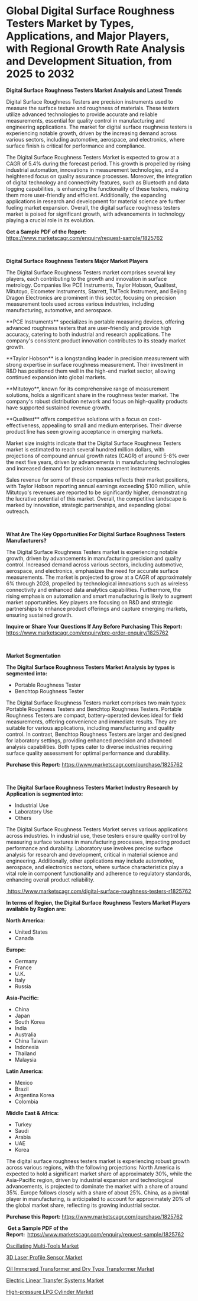 <p><h1>Global Digital Surface Roughness Testers Market by Types, Applications, and Major Players, with Regional Growth Rate Analysis and Development Situation, from 2025 to 2032</h1></p><p><strong>Digital Surface Roughness Testers Market Analysis and Latest Trends</strong></p>
<p><p>Digital Surface Roughness Testers are precision instruments used to measure the surface texture and roughness of materials. These testers utilize advanced technologies to provide accurate and reliable measurements, essential for quality control in manufacturing and engineering applications. The market for digital surface roughness testers is experiencing notable growth, driven by the increasing demand across various sectors, including automotive, aerospace, and electronics, where surface finish is critical for performance and compliance.</p><p>The Digital Surface Roughness Testers Market is expected to grow at a CAGR of 5.4% during the forecast period. This growth is propelled by rising industrial automation, innovations in measurement technologies, and a heightened focus on quality assurance processes. Moreover, the integration of digital technology and connectivity features, such as Bluetooth and data logging capabilities, is enhancing the functionality of these testers, making them more user-friendly and efficient. Additionally, the expanding applications in research and development for material science are further fueling market expansion. Overall, the digital surface roughness testers market is poised for significant growth, with advancements in technology playing a crucial role in its evolution.</p></p>
<p><strong>Get a Sample PDF of the Report:&nbsp;</strong> <a href="https://www.marketscagr.com/enquiry/request-sample/1825762?utm_campaign=3198&utm_medium=2&utm_source=Github&utm_content=ia&utm_term=12042025&utm_id=digital-surface-roughness-testers">https://www.marketscagr.com/enquiry/request-sample/1825762</a></p>
<p>&nbsp;</p>
<p><strong>Digital Surface Roughness Testers Major Market Players</strong></p>
<p><p>The Digital Surface Roughness Testers market comprises several key players, each contributing to the growth and innovation in surface metrology. Companies like PCE Instruments, Taylor Hobson, Qualitest, Mitutoyo, Elcometer Instruments, Starrett, TMTeck Instrument, and Beijing Dragon Electronics are prominent in this sector, focusing on precision measurement tools used across various industries, including manufacturing, automotive, and aerospace.</p><p>**PCE Instruments** specializes in portable measuring devices, offering advanced roughness testers that are user-friendly and provide high accuracy, catering to both industrial and research applications. The company's consistent product innovation contributes to its steady market growth.</p><p>**Taylor Hobson** is a longstanding leader in precision measurement with strong expertise in surface roughness measurement. Their investment in R&D has positioned them well in the high-end market sector, allowing continued expansion into global markets. </p><p>**Mitutoyo**, known for its comprehensive range of measurement solutions, holds a significant share in the roughness tester market. The company's robust distribution network and focus on high-quality products have supported sustained revenue growth.</p><p>**Qualitest** offers competitive solutions with a focus on cost-effectiveness, appealing to small and medium enterprises. Their diverse product line has seen growing acceptance in emerging markets.</p><p>Market size insights indicate that the Digital Surface Roughness Testers market is estimated to reach several hundred million dollars, with projections of compound annual growth rates (CAGR) of around 5-8% over the next five years, driven by advancements in manufacturing technologies and increased demand for precision measurement instruments.</p><p>Sales revenue for some of these companies reflects their market positions, with Taylor Hobson reporting annual earnings exceeding $100 million, while Mitutoyo's revenues are reported to be significantly higher, demonstrating the lucrative potential of this market. Overall, the competitive landscape is marked by innovation, strategic partnerships, and expanding global outreach.</p></p>
<p>&nbsp;</p>
<p><strong>What Are The Key Opportunities For Digital Surface Roughness Testers Manufacturers?</strong></p>
<p><p>The Digital Surface Roughness Testers market is experiencing notable growth, driven by advancements in manufacturing precision and quality control. Increased demand across various sectors, including automotive, aerospace, and electronics, emphasizes the need for accurate surface measurements. The market is projected to grow at a CAGR of approximately 6% through 2028, propelled by technological innovations such as wireless connectivity and enhanced data analytics capabilities. Furthermore, the rising emphasis on automation and smart manufacturing is likely to augment market opportunities. Key players are focusing on R&D and strategic partnerships to enhance product offerings and capture emerging markets, ensuring sustained growth.</p></p>
<p><strong>Inquire or Share Your Questions If Any Before Purchasing This Report:</strong> <a href="https://www.marketscagr.com/enquiry/pre-order-enquiry/1825762?utm_campaign=3198&utm_medium=2&utm_source=Github&utm_content=ia&utm_term=12042025&utm_id=digital-surface-roughness-testers">https://www.marketscagr.com/enquiry/pre-order-enquiry/1825762</a></p>
<p>&nbsp;</p>
<p><strong>Market Segmentation</strong></p>
<p><strong>The Digital Surface Roughness Testers Market Analysis by types is segmented into:</strong></p>
<p><ul><li>Portable Roughness Tester</li><li>Benchtop Roughness Tester</li></ul></p>
<p><p>The Digital Surface Roughness Testers market comprises two main types: Portable Roughness Testers and Benchtop Roughness Testers. Portable Roughness Testers are compact, battery-operated devices ideal for field measurements, offering convenience and immediate results. They are suitable for various applications, including manufacturing and quality control. In contrast, Benchtop Roughness Testers are larger and designed for laboratory settings, providing enhanced precision and advanced analysis capabilities. Both types cater to diverse industries requiring surface quality assessment for optimal performance and durability.</p></p>
<p><strong>Purchase this Report:&nbsp;</strong><a href="https://www.marketscagr.com/purchase/1825762?utm_campaign=3198&utm_medium=2&utm_source=Github&utm_content=ia&utm_term=12042025&utm_id=digital-surface-roughness-testers">https://www.marketscagr.com/purchase/1825762</a></p>
<p>&nbsp;</p>
<p><strong>The Digital Surface Roughness Testers Market Industry Research by Application is segmented into:</strong></p>
<p><ul><li>Industrial Use</li><li>Laboratory Use</li><li>Others</li></ul></p>
<p><p>The Digital Surface Roughness Testers Market serves various applications across industries. In industrial use, these testers ensure quality control by measuring surface textures in manufacturing processes, impacting product performance and durability. Laboratory use involves precise surface analysis for research and development, critical in material science and engineering. Additionally, other applications may include automotive, aerospace, and electronics sectors, where surface characteristics play a vital role in component functionality and adherence to regulatory standards, enhancing overall product reliability.</p></p>
<p><a href="https://www.marketscagr.com/digital-surface-roughness-testers-r1825762?utm_campaign=3198&utm_medium=2&utm_source=Github&utm_content=ia&utm_term=12042025&utm_id=digital-surface-roughness-testers">&nbsp;https://www.marketscagr.com/digital-surface-roughness-testers-r1825762</a></p>
<p><strong>In terms of Region, the Digital Surface Roughness Testers Market Players available by Region are:</strong></p>
<p>
    <p> <strong> North America: </strong>
        <ul>
            <li>United States</li>
            <li>Canada</li>
        </ul>
        </p> 
    <p> <strong> Europe: </strong>
        <ul>
            <li>Germany</li>
            <li>France</li>
            <li>U.K.</li>
            <li>Italy</li>
            <li>Russia</li>
        </ul>
        </p> 
    <p> <strong> Asia-Pacific: </strong>
        <ul>
            <li>China</li>
            <li>Japan</li>
            <li>South Korea</li>
            <li>India</li>
            <li>Australia</li>
            <li>China Taiwan</li>
            <li>Indonesia</li>
            <li>Thailand</li>
            <li>Malaysia</li>
        </ul>
        </p> 
    <p> <strong> Latin America: </strong>
        <ul>
            <li>Mexico</li>
            <li>Brazil</li>
            <li>Argentina Korea</li>
            <li>Colombia</li>
        </ul>
        </p> 
    <p> <strong> Middle East & Africa: </strong>
        <ul>
            <li>Turkey</li>
            <li>Saudi</li>
            <li>Arabia</li>
            <li>UAE</li>
            <li>Korea</li>
        </ul>
    </p>
    </p>
<p><p>The digital surface roughness testers market is experiencing robust growth across various regions, with the following projections: North America is expected to hold a significant market share of approximately 30%, while the Asia-Pacific region, driven by industrial expansion and technological advancements, is projected to dominate the market with a share of around 35%. Europe follows closely with a share of about 25%. China, as a pivotal player in manufacturing, is anticipated to account for approximately 20% of the global market share, reflecting its growing industrial sector.</p></p>
<p><strong>Purchase this Report: </strong><a href="https://www.marketscagr.com/purchase/1825762?utm_campaign=3198&utm_medium=2&utm_source=Github&utm_content=ia&utm_term=12042025&utm_id=digital-surface-roughness-testers">https://www.marketscagr.com/purchase/1825762</a></p>
<p>&nbsp;<strong>Get a Sample PDF of the Report:&nbsp;&nbsp;</strong><a href="https://www.marketscagr.com/enquiry/request-sample/1825762?utm_campaign=3198&utm_medium=2&utm_source=Github&utm_content=ia&utm_term=12042025&utm_id=digital-surface-roughness-testers">https://www.marketscagr.com/enquiry/request-sample/1825762</a></p>
<p><strong></strong></p>
<p><p><a href="https://github.com/shamyzinniwl/Market-Research-Report-List-1/blob/main/oscillating-multi-tools-market.md?utm_campaign=3198&utm_medium=2&utm_source=Github&utm_content=ia&utm_term=12042025&utm_id=digital-surface-roughness-testers">Oscillating Multi-Tools Market</a></p><p><a href="https://github.com/belhejmawoue/Market-Research-Report-List-1/blob/main/3d-laser-profile-sensor-market.md?utm_campaign=3198&utm_medium=2&utm_source=Github&utm_content=ia&utm_term=12042025&utm_id=digital-surface-roughness-testers">3D Laser Profile Sensor Market</a></p><p><a href="https://github.com/kalsirollija/Market-Research-Report-List-1/blob/main/oil-immersed-transformer-and-dry-type-transformer-market.md?utm_campaign=3198&utm_medium=2&utm_source=Github&utm_content=ia&utm_term=12042025&utm_id=digital-surface-roughness-testers">Oil Immersed Transformer and Dry Type Transformer Market</a></p><p><a href="https://github.com/bulkagumanvv/Market-Research-Report-List-1/blob/main/electric-linear-transfer-systems-market.md?utm_campaign=3198&utm_medium=2&utm_source=Github&utm_content=ia&utm_term=12042025&utm_id=digital-surface-roughness-testers">Electric Linear Transfer Systems Market</a></p><p><a href="https://github.com/vsiljgestel/Market-Research-Report-List-1/blob/main/high-pressure-lpg-cylinder-market.md?utm_campaign=3198&utm_medium=2&utm_source=Github&utm_content=ia&utm_term=12042025&utm_id=digital-surface-roughness-testers">High-pressure LPG Cylinder Market</a></p></p>